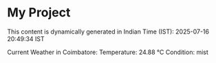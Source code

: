 # My Project

This content is dynamically generated in Indian Time (IST): 2025-07-16 20:49:34 IST


Current Weather in Coimbatore:
Temperature: 24.88 °C
Condition: mist
